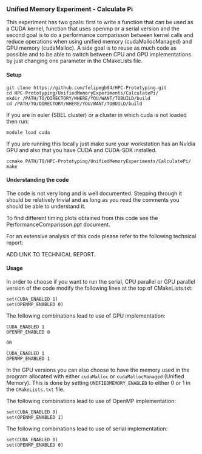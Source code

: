 ### Unified Memory Experiment - Calculate Pi

This experiment has two goals: first to write a function that can be used as a CUDA kernel, function that uses openmp or a serial version and the second goal is to do a performance comparisson between kernel calls and reduce operations when using unified memory (cudaMallocManaged) and GPU memory (cudaMalloc). A side goal is to reuse as much code as possible and to be able to switch between CPU and GPU implementations by just changing one parameter in the CMakeLists file.

#### Setup
```
git clone https://github.com/felipegb94/HPC-Prototyping.git
cd HPC-Prototyping/UnifiedMemoryExperiments/CalculatePi/
mkdir /PATH/TO/DIRECTORY/WHERE/YOU/WANT/TOBUILD/build
cd /PATH/TO/DIRECTORY/WHERE/YOU/WANT/TOBUILD/build
```
If you are in euler (SBEL cluster) or a cluster in which cuda is not loaded then run:

```
module load cuda
```

If you are running this locally just make sure your workstation has an Nvidia GPU and also that you have CUDA and CUDA-SDK installed.

```
ccmake PATH/TO/HPC-Prototyping/UnifiedMemoryExperiments/CalculatePi/
make
```

#### Understanding the code

The code is not very long and is well documented. Stepping through it should be relatively trivial and as long as you read the comments you should be able to understand it. 

To find different timing plots obtained from this code see the PerformanceComparisson.ppt document.

For an extensive analysis of this code please refer to the following technical report: 

ADD LINK TO TECHNICAL REPORT.
#### Usage
In order to choose if you want to run the serial, CPU parallel or GPU parallel version of the code modify the following lines at the top of CMakeLists.txt:

```
set(CUDA_ENABLED 1)
set(OPENMP_ENABLED 0)
```

The following combinations lead to use of GPU implementation:

```
CUDA_ENABLED 1
OPENMP_ENABLED 0

OR

CUDA_ENABLED 1
OPENMP_ENABLED 1
```

In the GPU versions you can also choose to have the memory used in the program allocated with either `cudaMalloc` or `cudaMallocManaged` (Unified Memory). This is done by setting `UNIFIEDMEMORY_ENABLED` to either 0 or 1 in the `CMakeLists.txt` file.

The following combinations lead to use of OpenMP implementation:

```
set(CUDA_ENABLED 0)
set(OPENMP_ENABLED 1)
```

The following combinations lead to use of serial implementation:

```
set(CUDA_ENABLED 0)
set(OPENMP_ENABLED 0)
```









